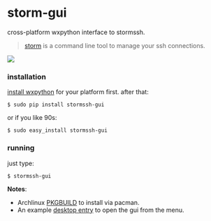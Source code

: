 storm-gui
=========

cross-platform wxpython interface to stormssh.

> <a href="http://github.com/emre/storm">storm</a> is a command line tool to manage your ssh connections.



<img src="http://i.imgur.com/ROSsCRo.png">

### installation ###

<a href="http://www.wxpython.org/download.php#stable">install wxpython</a> for your platform first. after that:

```
$ sudo pip install stormssh-gui
```
or if you like 90s:

```
$ sudo easy_install stormssh-gui
```


### running ###

just type:

```
$ stormssh-gui
```

**Notes**:
 - Archlinux <a href="https://github.com/emre/storm-gui/blob/master/contrib/archlinux/PKGBUILD">PKGBUILD</a> to install via pacman.
 - An example <a href="https://github.com/emre/storm-gui/blob/master/contrib/archlinux/stormgui.desktop">desktop entry</a> to open the gui from the menu. 
